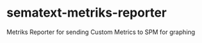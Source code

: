 sematext-metriks-reporter
=========================

Metriks Reporter for sending Custom Metrics to SPM for graphing
